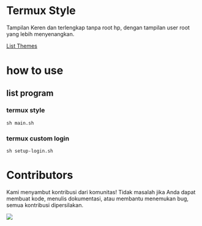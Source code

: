 # Termux Style
Tampilan Keren dan terlengkap tanpa root hp, dengan tampilan user root yang lebih menyenangkan.

<a href="./THEMES.md">List Themes</a>

# how to use

## list program

### termux style
```shell
sh main.sh
```

### termux custom login
```shell
sh setup-login.sh
```

# Contributors
Kami menyambut kontribusi dari komunitas! Tidak masalah jika Anda dapat membuat kode, menulis dokumentasi, atau membantu menemukan bug,
semua kontribusi dipersilakan.

<a href="https://github.com/ryugenxd/Termux-style/graphs/contributors">
  <img src="https://contrib.rocks/image?repo=ryugenxd/Termux-style" />
</a>
